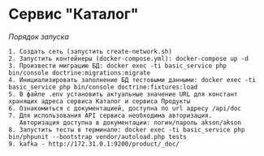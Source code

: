# Сервис "Каталог"

 *Порядок запуска*

    1. Cоздать сеть (запустить create-network.sh)
    2. Запустить контейнеры (docker-compose.yml): docker-compose up -d
    3. Произвести миграцию БД: docker exec -ti basic_service php bin/console doctrine:migrations:migrate
    4. Инициализировать заполнение БД тестовыми данными: docker exec -ti basic_service php bin/console doctrine:fixtures:load 
    5. В файле .env установить актуальные значение URL для констант хранящих адреса сервиса Каталог и сервиса Продукты
    6. Ознакомиться с документацией, доступна по url адресу /api/doc
    7. Для использования API сервиса необходима авторизация. 
       Авторизация доступна в документации: логин/пароль akson/akson
    8. Запустить тесты в терминале: docker exec -ti basic_service php bin/phpunit --bootstrap vendor/autoload.php tests
    9. kafka - http://172.31.0.1:9200/product/_doc/